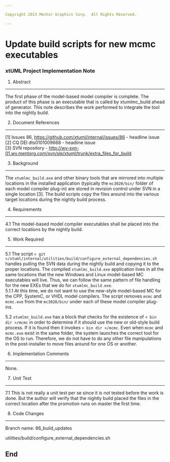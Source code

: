 ```yaml
---

Copyright 2013 Mentor Graphics Corp.  All Rights Reserved.

---
```


# Update build scripts for new mcmc executables
### xtUML Project Implementation Note


1. Abstract
-----------
The first phase of the model-based model compiler is complete.  The product of
this phase is an executable that is called by xtumlmc_build ahead of generator.
This note describes the work performed to integrate the tool into the nightly
build.

2. Document References
----------------------
[1] Issues 86, https://github.com/xtuml/internal/issues/86  - headline issue  
[2] CQ DEI dts0101009668 - headline issue  
[3] SVN repository - http://wv-svn-01.wv.mentorg.com/svn/sle/xtuml/trunk/extra_files_for_build      

3. Background
-------------
The ```xtumlmc_build.exe``` and other binary tools that are mirrored into multiple
locations in the installed application (typically the ```mc3020/bin/``` folder
of each model compiler plug-in) are stored in revision control under SVN in
a single location [3].  The build scripts copy the files around into the various
target locations during the nightly build process.  

4. Requirements
---------------
4.1  The model-based model compiler executables shall be placed into the correct
  locations by the nightly build.
  
5. Work Required
----------------
5.1  The script ```< git >/xtuml/internal/utilities/build/configure_external_dependencies.sh``` handles
  pulling the SVN data during the nightly build and copying it to the proper locations.  The 
  compiled ```xtumlmc_build.exe``` application lives in all the same locations that the new
  Windows and Linux model-based MC executables will live.  Thus, we can follow the same pattern
  of file handling for the new EXEs that we do for ```xtumlmc_build.exe```.  
5.1.1  At this time, we do not want to use the new-style model-based MC for the 
  CPP, SystemC, or VHDL model compilers.  The script removes ```mcmc``` and ```mcmc.exe``` from 
  the ```mc3020/bin/``` under each of these model compiler plug-ins.

5.2  ```xtumlmc_build.exe``` has a block that checks for the existence of ```< bin dir >/mcmc``` in 
  order to determine if it should use the new or old-style build process.  If it is found
  then it invokes ```< bin dir >/mcmc```.  Even when ```mcmc``` and ```mcmc.exe``` exist in 
  the same folder, the system launches the correct tool for the OS to run.  Therefore, we do
  not have to do any other file manipulations in the post-installer to move files around for
  one OS or another.  
  
6. Implementation Comments
--------------------------
None.

7. Unit Test
------------
7.1  This is not really a unit test per se since it is not tested before the work
  is done.  But the author will verify that the nightly build placed the files in 
  the correct location after the promotion runs on master the first time.

8. Code Changes
---------------
Branch name: 86_build_updates

utilities/build/configure_external_dependencies.sh

End
---

